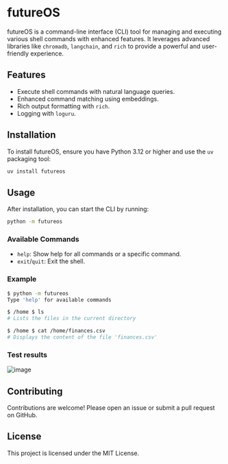 # futureOS

futureOS is a command-line interface (CLI) tool for managing and executing various shell commands with enhanced features. It leverages advanced libraries like `chromadb`, `langchain`, and `rich` to provide a powerful and user-friendly experience.

## Features

- Execute shell commands with natural language queries.
- Enhanced command matching using embeddings.
- Rich output formatting with `rich`.
- Logging with `loguru`.

## Installation

To install futureOS, ensure you have Python 3.12 or higher and use the `uv` packaging tool:

```sh
uv install futureos
```

## Usage

After installation, you can start the CLI by running:

```sh
python -m futureos
```

### Available Commands

- `help`: Show help for all commands or a specific command.
- `exit`/`quit`: Exit the shell.

### Example

```sh
$ python -m futureos
Type 'help' for available commands

$ /home $ ls
# Lists the files in the current directory

$ /home $ cat /home/finances.csv
# Displays the content of the file 'finances.csv'
```

### Test results

![image](https://github.com/user-attachments/assets/07b223fe-5d99-439f-9d23-178ae7ec39fe)


## Contributing

Contributions are welcome! Please open an issue or submit a pull request on GitHub.

## License

This project is licensed under the MIT License.
